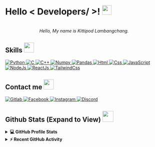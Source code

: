 <h1> Hello < Developers/ >! <img src = "https://raw.githubusercontent.com/MartinHeinz/MartinHeinz/master/wave.gif" width = 30px> </h1>

   
<p align="center">
<i><br>Hello, My name is Kittipod Lambangchang.</i>
</p>

<h2> Skills <img src = "https://media2.giphy.com/media/QssGEmpkyEOhBCb7e1/giphy.gif?cid=ecf05e47a0n3gi1bfqntqmob8g9aid1oyj2wr3ds3mg700bl&rid=giphy.gif" width = 32px> </h2>

 <a href="https://www.python.org" target="_blank">
    <img alt="Python" src="https://img.shields.io/badge/Python-3776AB?style=for-the-badge&logo=python&logoColor=white">
  </a>

   <a href="https://www.cprogramming.com/" target="_blank">
    <img alt="C" src="https://img.shields.io/badge/C-00599C?style=for-the-badge&logo=c&logoColor=white">
  </a>

   <a href="https://www.cprogramming.com/" target="_blank">
    <img alt="C++" src="https://img.shields.io/badge/C%2B%2B-00599C?style=for-the-badge&logo=c%2B%2B&logoColor=white">
  </a>

   <a href="https://numpy.org/" target="_blank">
    <img alt="Numpy" src="https://img.shields.io/badge/Numpy-777BB4?style=for-the-badge&logo=numpy&logoColor=white">
  </a>

   <a href="https://pandas.pydata.org/" target="_blank">
    <img alt="Pandas" src="https://img.shields.io/badge/Pandas-2C2D72?style=for-the-badge&logo=pandas&logoColor=white">
  </a>
  
  <a href="https://html.com/" target="_blank">
    <img alt="Html" src="https://img.shields.io/badge/HTML5-E34F26?style=for-the-badge&logo=html5&logoColor=white">
  </a>
  
  <a href="https://www.w3.org/Style/CSS/Overview.en.html" target="_blank">
    <img alt="Css" src="https://img.shields.io/badge/CSS3-1572B6?style=for-the-badge&logo=css3&logoColor=white">
  </a>
  
  <a href="https://www.javascript.com/" target="_blank">
    <img alt="JavaScript" src="https://img.shields.io/badge/JavaScript-323330?style=for-the-badge&logo=javascript&logoColor=white">
  </a>
  
  <a href="https://nodejs.org/en/" target="_blank">
    <img alt="NodeJs" src="https://img.shields.io/badge/Node.js-339933?style=for-the-badge&logo=nodedotjs&logoColor=white">
  </a>
	
<a href="https://reactjs.org/" target="_blank">
    <img alt="ReactJs" src="https://img.shields.io/badge/React-20232A?style=for-the-badge&logo=react&logoColor=white">
  </a>
	<a href="https://tailwindcss.com/" target="_blank">
    <img alt="TailwindCss" src="https://img.shields.io/badge/Tailwind_CSS-38B2AC?style=for-the-badge&logo=tailwind-css&logoColor=white">
  </a>

<h2>Contact me <img src="https://img.icons8.com/color/48/000000/user-male-circle--v2.png" width=32px /></h2>
<a href="https://gitlab.com/lnwtxn" target="_blank">
    <img alt="Gitlab" src="https://img.shields.io/badge/GitLab-330F63?style=for-the-badge&logo=gitlab&logoColor=white">
  </a> 
<a href="https://fb.com/thunder2004" target="_blank">
    <img alt="Facebook" src="https://img.shields.io/badge/Facebook-1877F2?style=for-the-badge&logo=facebook&logoColor=white">
  </a>   
   <a href="https://instagram.com/kitton._" target="_blank">
    <img alt="Instagram" src="https://img.shields.io/badge/Instagram-E4405F?style=for-the-badge&logo=instagram&logoColor=white">
  </a>  
  <a href="https://discord.gg/mHaTetPxyd" target="_blank">
    <img alt="Discord" src="https://img.shields.io/badge/Discord-7289DA?style=for-the-badge&logo=discord&logoColor=white">
  </a>  

<h2> Github Stats (Expand to View) <img src = "https://i.pinimg.com/originals/65/c4/f4/65c4f452571be1261e9c623f7da488ac.gif" width = 35px> </h2>

<details> 
  <summary><b>💻 GitHub Profile Stats</b></summary>
  <br/>
  <p align="center">
    <a href="https://github.com/anuraghazra/github-readme-stats"><img alt="lnwtxn's Github Stats" src="https://github-readme-stats.vercel.app/api?username=lnwtxn&show_icons=true&count_private=true&theme=algolia" height="192px"/></a>
<br/>
  &nbsp;
	  <img src="https://github-readme-stats.vercel.app/api/top-langs?username=lnwtxn&show_icons=true&locale=en&layout=compact&theme=algolia" alt="lnwtxn" height="192px"/>
  <br/>
  </p>
</details>


<details>
  <summary><b>⚡ Recent GitHub Activity</b></summary>
  <br/>
   <a href="https://github.com/lnwtxn"><img alt="lnwtxn's Activity Graph" src="https://activity-graph.herokuapp.com/graph?username=lnwtxn&custom_title=lnwtxn's%20Contribution%20Graph&theme=react-dark" /></a>
  <br/>

</details>


